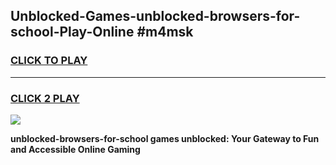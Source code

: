 
## Unblocked-Games-unblocked-browsers-for-school-Play-Online #m4msk
<h3>
<a href="https://news.freeplayer.one?title=unblocked-browsers-for-school&ref=3">CLICK TO PLAY</a></h3>
<hr>

<h3>
<a href="https://news.freeplayer.one?title=unblocked-browsers-for-school&ref=3">CLICK 2 PLAY</a>
  
</h3>

<a href="https://news.freeplayer.one?title=unblocked-browsers-for-school&ref=3"><img src="https://clearcache.store/games.png"></a>


**unblocked-browsers-for-school games unblocked: Your Gateway to Fun and Accessible Online Gaming**
